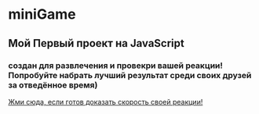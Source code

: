 # miniGame

## Мой Первый проект на JavaScript 

### создан для развлечения и провекри вашей реакции! Попробуйте набрать лучший результат среди своих друзей за отведённое время)

[ Жми сюда, если готов доказать скорость своей реакции! ](https://lolushko.github.io/miniGame/)

